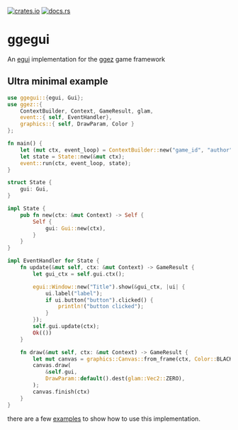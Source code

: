 [![crates.io](https://img.shields.io/crates/v/ggegui)](https://crates.io/crates/ggegui)
[![docs.rs](https://img.shields.io/docsrs/ggegui)](https://docs.rs/ggegui/)
# ggegui
An [egui](https://github.com/emilk/egui/) implementation for the [ggez](https://ggez.rs/) game framework

## Ultra minimal example
```rust
use ggegui::{egui, Gui};
use ggez::{
	ContextBuilder, Context, GameResult, glam,
	event::{ self, EventHandler}, 
	graphics::{ self, DrawParam, Color }
};

fn main() {
	let (mut ctx, event_loop) = ContextBuilder::new("game_id", "author").build().unwrap();
	let state = State::new(&mut ctx);
	event::run(ctx, event_loop, state);
}

struct State {
	gui: Gui,
} 

impl State {
	pub fn new(ctx: &mut Context) -> Self {
		Self { 
			gui: Gui::new(ctx),
		}
	} 
} 

impl EventHandler for State {
	fn update(&mut self, ctx: &mut Context) -> GameResult {
		let gui_ctx = self.gui.ctx();

		egui::Window::new("Title").show(&gui_ctx, |ui| {
			ui.label("label");
			if ui.button("button").clicked() {
				println!("button clicked");
			}
		});
		self.gui.update(ctx);
		Ok(())
	}

	fn draw(&mut self, ctx: &mut Context) -> GameResult {
		let mut canvas = graphics::Canvas::from_frame(ctx, Color::BLACK);
		canvas.draw(
			&self.gui, 
			DrawParam::default().dest(glam::Vec2::ZERO),
		);
		canvas.finish(ctx)
	}
}
```

there are a few [examples](./examples/) to show how to use this implementation.
